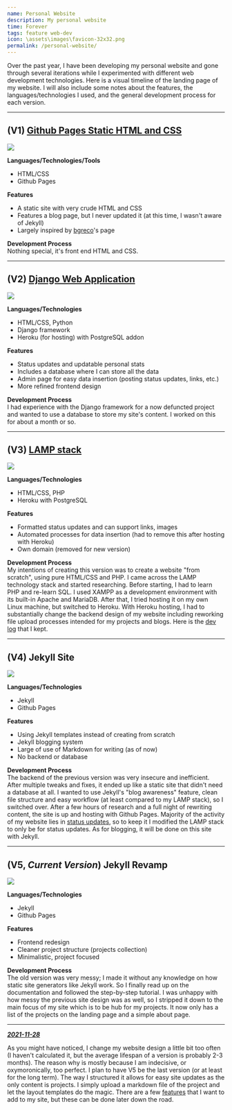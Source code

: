 ```yaml
---
name: Personal Website
description: My personal website
time: Forever
tags: feature web-dev
icon: \assets\images\favicon-32x32.png
permalink: /personal-website/
---  
```

  
Over the past year, I have been developing my personal website and gone through several iterations while I experimented with different web development technologies. Here is a visual timeline of the landing page of my website. I will also include some notes about the features, the languages/technologies I used, and the general development process for each version.

---

## (V1) [Github Pages Static HTML and CSS](https://brainuser5705.github.io/website/)

![](https://i.imgur.com/QCN9UMQ.png)

**Languages/Technologies/Tools**
- HTML/CSS
- Github Pages

**Features**
- A static site with very crude HTML and CSS
- Features a blog page, but I never updated it (at this time, I wasn't aware of Jekyll)
- Largely inspired by [bgreco](https://bgreco.net)'s page

**Development Process**  
Nothing special, it's front end HTML and CSS.

---

## (V2) [Django Web Application](https://brainuser5705-website.herokuapp.com/)

![](https://i.imgur.com/OugkFVs.png)

**Languages/Technologies**
- HTML/CSS, Python
- Django framework
- Heroku (for hosting) with PostgreSQL addon

**Features**
- Status updates and updatable personal stats
- Includes a database where I can store all the data
- Admin page for easy data insertion (posting status updates, links, etc.)
- More refined frontend design

**Development Process**  
I had experience with the Django framework for a now defuncted project and wanted to use a database to store my site's content. I worked on this for about a month or so.

---

## (V3) [LAMP stack](https://ashleyliew-prod.herokuapp.com/)

![](https://i.imgur.com/dxjEZNf.png)

**Languages/Technologies**
- HTML/CSS, PHP
- Heroku with PostgreSQL

**Features**
- Formatted status updates and can support links, images
- Automated processes for data insertion (had to remove this after hosting with Heroku)
- Own domain (removed for new version)

**Development Process**  
My intentions of creating this version was to create a website "from scratch", using pure HTML/CSS and PHP. I came across the LAMP technology stack and started researching. Before starting, I had to learn PHP and re-learn SQL. I used XAMPP as a development environment with its built-in Apache and MariaDB. After that, I tried hosting it on my own Linux machine, but switched to Heroku. With Heroku hosting, I had to substantially change the backend design of my website including reworking file upload processes intended for my projects and blogs. Here is the [dev log](https://docs.google.com/document/d/1SA3ubiG70d9M1Hqk-DVgXof6wn9dMNGebQ_Oc5kBN2c/edit?usp=sharing) that I kept.

---

## (V4) Jekyll Site

![](https://i.imgur.com/hF062eS.png)

**Languages/Technologies**
- Jekyll
- Github Pages

**Features**
- Using Jekyll templates instead of creating from scratch
- Jekyll blogging system
- Large of use of Markdown for writing (as of now)
- No backend or database

**Development Process**  
The backend of the previous version was very insecure and inefficient. After multiple tweaks and fixes, it ended up like a static site that didn't need a database at all. I wanted to use Jekyll's "blog awareness" feature, clean file structure and easy workflow (at least compared to my LAMP stack), so I switched over. After a few hours of research and a full night of rewriting content, the site is up and hosting with Github Pages. Majority of the activity of my website lies in [status updates](https://status.ashleyliew.com), so to keep it I modified the LAMP stack to only be for status updates. As for blogging, it will be done on this site with Jekyll. 

---

## (V5, *Current Version*) Jekyll Revamp

![](https://i.imgur.com/HT5oMs4.png)

**Languages/Technologies**
- Jekyll
- Github Pages

**Features**
- Frontend redesign
- Cleaner project structure (projects collection)
- Minimalistic, project focused

**Development Process**  
The old version was very messy; I made it without any knowledge on how static site generators like Jekyll work. So I finally read up on the documentation and followed the step-by-step tutorial. I was unhappy with how messy the previous site design was as well, so I stripped it down to the main focus of my site which is to be hub for my projects. It now only has a list of the projects on the landing page and a simple about page.

---

__*<u>2021-11-28</u>*__

As you might have noticed, I change my website design a little bit too often (I haven't calculated it, but the average lifespan of a version is probably 2-3 months). The reason why is mostly because I am indecisive, or oxymoronically, too perfect. I plan to have V5 be the last version (or at least for the long term). The way I structured it allows for easy site updates as the only content is projects. I simply upload a markdown file of the project and let the layout templates do the magic. There are a few [features](https://github.com/brainuser5705/brainuser5705.github.io/projects/1) that I want to add to my site, but these can be done later down the road.